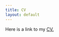 ```yaml
---
title: CV
layout: default
---
```


Here is a link to my [CV.](https://kposenau.github.io/files/Posenau_CV_20211124_Booth_online.pdf)
